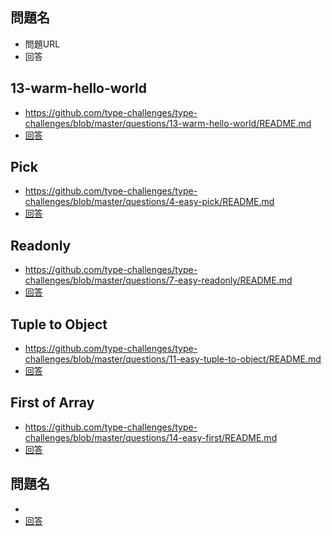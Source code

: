 
## 問題名
- 問題URL
- 回答

## 13-warm-hello-world
- https://github.com/type-challenges/type-challenges/blob/master/questions/13-warm-hello-world/README.md
- [回答](https://www.typescriptlang.org/play?#code/PQKgUABBCMDMEFoIAkCmAbdB7CB1LATugCaSIIWVkBGAnhAIIB2ALgBZZP0BiArhAAoAAgENWAM14BKCAGIA7iIIBbBLwAOEMmVm6IARV6oAziwCWnbVDSYsAGjyESAQisQAkkwgAVWutQQAMJsIpioTADmJg7yAbzGAeyJfgHGtKaoyhBmLAno4hAsOMQ4SRAixgkE5pwAdFpQZNyEhWxmxhAAxiFhkagOtFj88maYEEyoqMSFON1iUa0B4li2I5FdWMSJOMoiANaJbIkmuRDqFR0CTKUpXUedexCoBASExlK1bgAGP7lkwMAngAPfydFhTGYQaipFgEMyRMgsW42bD4IjTAC85S4ZB+X2+v2M-0Bg34xg4vBIEF2B1a7Qg8kIe0Rt3BpggWIAoiDUGCADycgCOvFCfJRWDRJAcpjhkQAfHLcT83IF0GYHosIF9vPtDgFgqF0OEol8obwWEUvEUIKYlCwNsR4RFnCgROp1PRkCIHk7XI0oHKIAA1MyoeQQTgQADiOWQvGoAC4IGwLepjAmAblurUAFbGWqECLAOBgEDAMAV0AQAD6tbr9brEAAmkMCEFNgE0AQAg3e7WIGWK0j-CgMKinJibbCnRAAcDQeDptboeUp7KIhWwFW+72fCcghUTDWd-WB+WzMp1IR7QBvCBCkXoBzchcOAByWBYzHoAF8IOJXiyAByIRh1QBA5l6KJjGAc1RmMICh1uTpDw6LEAG0yBfXkWD5D8vy4MUxwlCcFTsLCeX5B9RXFSViGlad5UVABdTctxAY8T37PhqiONsAGVwTTTiuLPdiyEDfiQm7CBSTbYwVjgzh02TVN00zYxszzAsCCLOBgDEYxYgICTg1DcMFPQJSmBUlMWDTDNgCzNhc3zQti1gYBLOsokAwgABZQh9R6I0+lstTHOc1ydI3QcwCAA)


## Pick
- https://github.com/type-challenges/type-challenges/blob/master/questions/4-easy-pick/README.md
- [回答](https://www.typescriptlang.org/play?#code/PQKgUABBAsELQQAoEsDGBrS8491gRgJ4QCCAdgC4AWA9mcQGICuEAFAAICGlAZkwJQQAxAFNOAZ2JCmZZHWH4myADYU4yMlixCdEAIpMR4inM1QsASQC2AB2UirIyhGoiIilWo0QABigwAPAAqADQQANIAfD4QAOZOIgBOaBAA7sjUNEwUEEziGrEQGQB0WlAAwnTGiUyoFOIQnC6ENm5EEDZo6AUuVG7iIjk0PB2JNK2JJka+4TE8Y1a+QT5lEAw0iRAiAB6ctvarPkf1WBoUSTycqG5BNAAmNBAA3lhQJhT2AFwQ1QWvEHcjKhkjYTHRvr8yLF-qgaPtBiI7t98DQaPZuFgAL6rCgtG73GiIRIiABuyBEqQgAF4IABZQj+dDBAlhADk73srIgAB8IKzYfDzndWZFVrCyMYXATvrcHkTSeTKTSXlBVS4Ml8+eV0WQIGM4ayQv8oAK7AikRBLsoBkaoNioEcVuYoJEIAA1RUQeQAcQyAAkmPhvlQKBQbOJPsBgPVUFRigArcTFDaxYDQMAgYBgbOgCAAfQLhaLhYgAE0sptKoCIH6km5iw2CxBM9nca06QyusEwuEtttzmQ7g10CJCMMIEFXcqIABtRBFXXhAC6MrnS+xbbcTRp9MZzIebI5Ii5vP5cLNQpFOZA+cbxYnRhy5Qk0zv95byFsGxyTwgAFEAEcmE4ZQwj-bZWjqCBMUtBY+XYTc4FjED7ChIxgGyFRxFZVs8QgVAXwaGkZywcDIIoAJAOA5RKIgkQ6kRABGMJdy7WUaEPDVj0iHjbX-Oi6kooCQNo8jEQAJhYztAnYziPmPHk+VNexLx4yI+KjCAEPEOAdnI3TEjGRIsFYmSWT5I8TyU88VMRKzWQ0EkQOQYV1LAJdszOC4rnxB5niwI8IQoZIoSwQFxGBZBQVMIKQuhE0bPNZFUR1MBsTALzEkua5+LEu5GP8t4uNiv50sy7K3DI+ihXEwr1XkkrQoSwVEWStExE0dLr1vN8m2YSY+k2ABlc5wx63rmyzUAsFdIaqE4YkIDHJhNnENFMKqYNQ3DSNowiuNE2TRJU2gYBuHEVIkhm91PTW5QNolLawwjKMYwOpMUzTYA7oe8RrtpDY3HKeblFQ+IIwgENnt2t6Ew+46MyzMAgA)


## Readonly
- https://github.com/type-challenges/type-challenges/blob/master/questions/7-easy-readonly/README.md
- [回答](https://www.typescriptlang.org/play?#code/PQKgUABBDsELQQEoFMCGATA9gOwDYE9J44TSiAjfCAQWwBcALHKgMQFcIAKAAVXoDM2ASggBiNAGcqo8mwCWuOnDnYxAJzRY80zOQBWyAMZKA1snwSiRUTYgBFNsgl05OK1ACSAWwAOuZF7I9BCMyBCyCkoqEAAGKBg4BAA8ACoAfDEQAOZByGpyhhAA7nKMmGx0EGwSKlkQpQB07hAAwjjOamzGEhCoIfg+YSWMvbi4ED5qmINqLk4QmPwQKRASyJV0mBAaCdoANBCBfLUhDGGT03lzPYunYYbtdJ3GyOj9gxCGfNiYleRhOwkNSy2FeTSgRBYmDUEGQAA9UL5-M0Yqi6JYoCo6Hl+KhDGEUpgsBAAN5EKAuOj+ABcqyetXJEHQTkM+R8LhwtI6DKgAF9mg9sM4QkTMLSALL4eJaZKErBpCAAXlJjMpNIgACIABLmDV7RnMiSsuTs1zYWka-iYXSoNQaoj8iEU0UNNVhZXa5BjTAaiDAYAQACiaimalpX2wP0qgOBqj6OxlVAuMzohGdWAahuNppwSs15FtUJ9foDwdD4e+v22kljvWruwIEymKbTsVRzQVADU5MgigtVABxUpatjkWkMOh0HwSan+9GGBgNPQSBrQrLAaBgEDAMC70AQAD6R+PJ+PEAAmuUYW1mRAdRpD6enweINvd6mPpLpYl8KkFcqSXrRMIAAbQAaXqVQzHwW4UgAXVpFJwLg-k9xAR9nxPZYnEqFpUDWHpMNPV8dzkXxoUqQDAwARzYVBcAOQM4UGYwIF5CB+CmLwIAAcm4D9kDgBd6P8bAcgkYAKgUCQePfAZ7nw+ZlRAogmJYugkhoujcCSL9NB-VJRQARjSA5v20QysBMtJTLAODdyxHE8QJYyVQpUp1W5MSiCzNkOXNOl8m8qAHiRdZXlpchrX8PgiECOhUFpMkoCgVAKiYMNAp5NiwFQtCMKIl92FmM4YQAZWxacCqIkiwFAIgFTKhhbTCGC2BhCRMFwKT2nHSdp1nYB50XZdVzUddoGAPgJCKPIGogbte1WLqeqFPqpxnOcjRGlc1w3YBOu6-yMQgBVxWhMIWmasYgnE9aBq2hcl128atx3MAgA)


## Tuple to Object
- https://github.com/type-challenges/type-challenges/blob/master/questions/11-easy-tuple-to-object/README.md
- [回答](https://www.typescriptlang.org/play?#code/PQKgUABBCM0QtBAKgVwA4BsCmEAuB7CAeQCMArLAY10gXnodpIE8IBnASwDt98uIAFAAFOPPgEoIAYiwBDNq1q0pKiAEUUWNrg58lUAOIcAbjln9ZAJ0uzmAGjw2ubAGb5LAWwjcCEcxHxyKlw8ZjQzLgATPAALHABrLGZgY1kMTQgPFG1vflw4iABzEywLa1sAOn0IADF3CCwAD1kPTCxqgAMu3DZaSj4c3HRsCABeCABtAHJcLQxZKYcpj3xIrAwIAGZFiGXV9YgADR29tY2ATSmAXT82CH7nGig+gZDLLRQMXAAuZGGsJD4UgUagAHlwYSw+BceH+AD4IMBgA1GuFqFhogBvPBzWS-Ga4k4rM5bKb44kHbZLCkbY7k-a0okMiCXekky4AX1oXQ61QRADUOFgAO4BfhGXAACRQJF+MVwuDQbG+SJ6lBiFTIbAq7kKwFgYBAwDAJtAEAA+pardarSz8ChLBAAML7CCSrDvC0273miBGk0Q8J-NqA4HBUFIFGzKJ3d6ySJ8DCsbSWbiFCZXBHjbETADSuWQEy4KA8JA9Vyuv1zXNNIC9PutyC0ISd8i09Yblr9xo4rXcIWxAFEAI4oNIOQeo4IQDkQFyWfBeKZCQNYeDqtLYLiFLTAFA6DBsKYmh6Df5jSYEtjzJkkqm7GlHW8HS43eT3V4ByH3Nt3cYTWhJzRXBQRHMcMAjf5QyCMFV2hWE2jhBxsVma88V2VCbwAbgfZltjZSkphw04DjpXCSWOYjH1ZciXymDk4SQsArlNZEVzYeAmmAzjrHcMBVwaXjHXGVAQyBGCQImCZoAcAAmK5kI5TMTVrDtO1qB18g9CAAGVZiVNSG27MBQFoBEdJiKwcGYe1HTYfB0h0AY5QVJUVWANUNS1HVLD1WBgHMNhhQ9MyIEFEV2Ac-ddGcFzFWVVU2HVTVtV1fVoGAezHJi3ooARABZdwcCdSyMC3HdlQgeV4vczyUp8wpDWNMAgA)


## First of Array 
- https://github.com/type-challenges/type-challenges/blob/master/questions/14-easy-first/README.md
- [回答]() 


## 問題名
- 
- [回答]()
